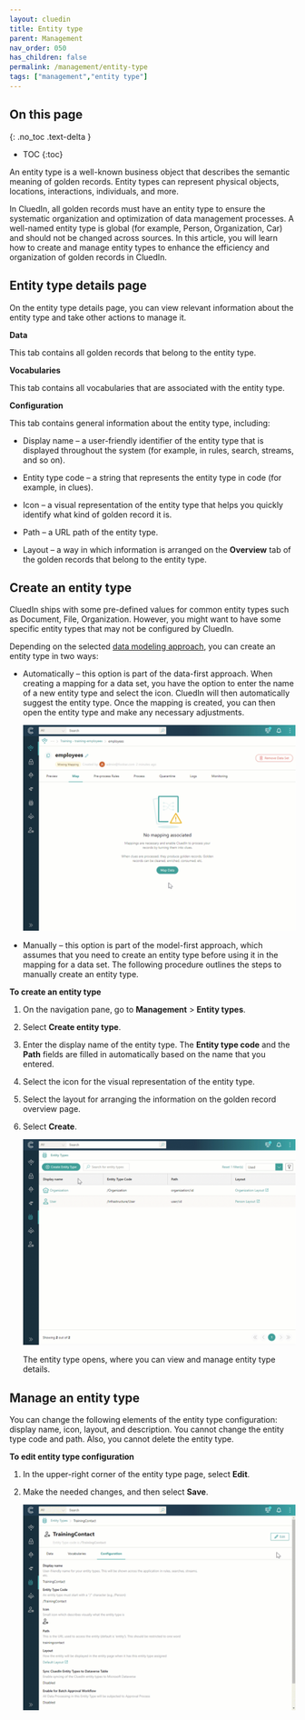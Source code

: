 ```yaml
---
layout: cluedin
title: Entity type
parent: Management
nav_order: 050
has_children: false
permalink: /management/entity-type
tags: ["management","entity type"]
---
```

## On this page
{: .no_toc .text-delta }
- TOC
{:toc}

An entity type is a well-known business object that describes the semantic meaning of golden records. Entity types can represent physical objects, locations, interactions, individuals, and more.

In CluedIn, all golden records must have an entity type to ensure the systematic organization and optimization of data management processes. A well-named entity type is global (for example, Person, Organization, Car) and should not be changed across sources. In this article, you will learn how to create and manage entity types to enhance the efficiency and organization of golden records in CluedIn.

## Entity type details page

On the entity type details page, you can view relevant information about the entity type and take other actions to manage it.

**Data**

This tab contains all golden records that belong to the entity type.

**Vocabularies**

This tab contains all vocabularies that are associated with the entity type.

**Configuration**

This tab contains general information about the entity type, including:

- Display name – a user-friendly identifier of the entity type that is displayed throughout the system (for example, in rules, search, streams, and so on).

- Entity type code – a string that represents the entity type in code (for example, in clues).

- Icon – a visual representation of the entity type that helps you quickly identify what kind of golden record it is.

- Path – a URL path of the entity type.

- Layout – a way in which information is arranged on the **Overview** tab of the golden records that belong to the entity type.

## Create an entity type

CluedIn ships with some pre-defined values for common entity types such as Document, File, Organization. However, you might want to have some specific entity types that may not be configured by CluedIn.

Depending on the selected [data modeling approach](/management/data-catalog/modeling-approaches), you can create an entity type in two ways:

- Automatically – this option is part of the data-first approach. When creating a mapping for a data set, you have the option to enter the name of a new entity type and select the icon. CluedIn will then automatically suggest the entity type. Once the mapping is created, you can then open the entity type and make any necessary adjustments.

    ![create-entity-type-automatically.gif](../../assets/images/management/entity-type/create-entity-type-automatically.gif)

- Manually – this option is part of the model-first approach, which assumes that you need to create an entity type before using it in the mapping for a data set. The following procedure outlines the steps to manually create an entity type.

**To create an entity type**

1. On the navigation pane, go to **Management** > **Entity types**.

1. Select **Create entity type**.

1. Enter the display name of the entity type. The **Entity type code** and the **Path** fields are filled in automatically based on the name that you entered.

1. Select the icon for the visual representation of the entity type.

1. Select the layout for arranging the information on the golden record overview page.

1. Select **Create**.

    ![create-entity-type.gif](../../assets/images/management/entity-type/create-entity-type.gif)

    The entity type opens, where you can view and manage entity type details.

## Manage an entity type

You can change the following elements of the entity type configuration: display name, icon, layout, and description. You cannot change the entity type code and path. Also, you cannot delete the entity type.

**To edit entity type configuration**

1. In the upper-right corner of the entity type page, select **Edit**.

1. Make the needed changes, and then select **Save**.

    ![edit-entity-type.gif](../../assets/images/management/entity-type/edit-entity-type.gif)